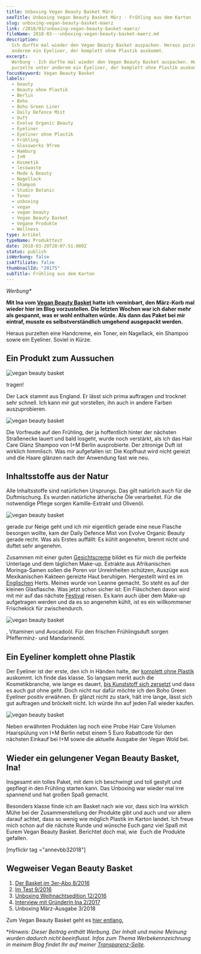 ```yaml
---
title: Unboxing Vegan Beauty Basket März
seoTitle: Unboxing Vegan Beauty Basket März - Frühling aus dem Karton
slug: unboxing-vegan-beauty-basket-maerz
link: /2018/03/unboxing-vegan-beauty-basket-maerz/
fileName: 2018-03---unboxing-vegan-beauty-basket-maerz.md
description:
  Ich durfte mal wieder den Vegan Beauty Basket auspacken. Heraus purzelte unter
  anderem ein Eyeliner, der komplett ohne Plastik auskommt.
excerpt:
  Werbung - Ich durfte mal wieder den Vegan Beauty Basket auspacken. Heraus
  purzelte unter anderem ein Eyeliner, der komplett ohne Plastik auskommt.
focusKeyword: Vegan Beauty Basket
labels:
  - beauty
  - Beauty ohne Plastik
  - Berlin
  - Boho
  - Boho Green Liner
  - Daily Defence Mist
  - Duft
  - Evolve Organic Beauty
  - Eyeliner
  - Eyeliner ohne Plastik
  - Frühling
  - Glossworks 9free
  - Hamburg
  - I+M
  - Kosmetik
  - lesswaste
  - Mode & Beauty
  - Nagellack
  - Shampoo
  - Studio Botanic
  - Toner
  - unboxing
  - vegan
  - vegan beauty
  - Vegan Beauty Basket
  - Vegane Produkte
  - Wellness
type: Artikel
typeName: Produkttest
date: 2018-03-20T20:07:51.000Z
status: publish
isWerbung: false
isAffiliate: false
thumbnailId: "20175"
subTitle: Frühling aus dem Karton
---
```


<em>Werbung\*</em>

<strong>Mit Ina vom
<a href="http://cardamonchai.com/2017/02/vegan-beauty-basket-interview/">Vegan
Beauty Basket</a> hatte ich vereinbart, den März-Korb mal wieder hier im Blog
vorzustellen. Die letzten Wochen war ich daher mehr als gespannt, was er wohl
enthalten würde. Als dann das Paket bei mir eintraf, musste es
selbstverständlich umgehend ausgepackt werden.</strong>

Heraus purzelten eine Handcreme, ein Toner, ein Nagellack, ein Shampoo sowie ein
Eyeliner. Soviel in Kürze.

## Ein Produkt zum Aussuchen

![vegan beauty basket](http://cardamonchai.com/wp-content/uploads/2018/03/27013367728_35b8fff359_z-400x267.jpg)

tragen!

Der Lack stammt aus England. Er lässt sich prima auftragen und trocknet sehr
schnell. Ich kann mir gut vorstellen, ihn auch in andere Farben auszuprobieren.

![vegan beauty basket](http://cardamonchai.com/wp-content/uploads/2018/03/27013371208_1edea74e10_z-400x267.jpg)

Die Vorfreude auf den Frühling, der ja hoffentlich hinter der nächsten
Straßenecke lauert und bald losgeht, wurde noch verstärkt, als ich das Hair Care
Glanz Shampoo von I+M Berlin ausprobierte. Der zitronige Duft ist wirklich
himmlisch. Was mir aufgefallen ist: Die Kopfhaut wird nicht gereizt und die
Haare glänzen nach der Anwendung fast wie neu.

## Inhaltsstoffe aus der Natur

Alle Inhaltsstoffe sind natürlichen Ursprungs. Das gilt natürlich auch für die
Duftmischung. Es wurden natürliche ätherische Öle verarbeitet. Für die
notwendige Pflege sorgen Kamille-Extrakt und Olivenöl.

![vegan beauty basket](http://cardamonchai.com/wp-content/uploads/2018/03/40841814562_cc245f01ba_z-400x267.jpg)

gerade zur Neige geht und ich mir eigentlich gerade eine neue Flasche besorgen
wollte, kam der Daily Defence Mist von Evolve Organic Beauty gerade recht. Was
als Erstes auffällt: Es kühlt angenehm, brennt nicht und duftet sehr angenehm.

Zusammen mit einer guten
<a href="http://cardamonchai.com/2018/01/ashera-yin-yang-balance/">Gesichtscreme</a> bildet
es für mich die perfekte Unterlage und dem täglichen Make-up. Extrakte aus
Afrikanischen Moringa-Samen sollen die Poren vor Unreinheiten schützen, Auszüge
aus Mexikanischen Kakteen gereizte Haut beruhigen. Hergestellt wird es im
<a href="https://cardamonchai.com/category/unterwegs/england/">Englischen</a>
Herts. Meines wurde von Leanne gemacht. So steht es auf der kleinen Glasflasche.
Was jetzt schon sicher ist: Ein Fläschchen davon wird mit mir auf das nächste
<a href="https://cardamonchai.com/category/musik/festivals/">Festival</a>
reisen. Es kann auch über dem Make-up aufgetragen werden und da es so angenehm
kühlt, ist es ein willkommener Frischekick für zwischendurch.

![vegan beauty basket](http://cardamonchai.com/wp-content/uploads/2018/03/40883544741_c55b776bc6_z-400x267.jpg)

, Vitaminen und Avocadoöl. Für den frischen Frühlingsduft sorgen Pfefferminz-
und Mandarinenöl.

## Ein Eyeliner komplett ohne Plastik

Der Eyeliner ist der erste, den ich in Händen halte, der
<a href="http://cardamonchai.com/2017/04/interview-mit-zero-waste-aktivistin-vio/">komplett
ohne Plastik </a>auskommt. Ich finde das klasse. So langsam merkt auch die
Kosmetikbranche, wie lange es dauert,
<a href="http://cardamonchai.com/2018/03/world-ocean-summit-2018/">bis
Kunststoff sich zersetzt</a> und dass es auch gut ohne geht. Doch nicht nur
dafür möchte ich den Boho Green Eyeliner positiv erwähnen. Er glänzt nicht zu
stark, hält irre lange, lässt sich gut auftragen und bröckelt nicht. Ich würde
ihn auf jeden Fall wieder kaufen.

![vegan beauty basket](http://cardamonchai.com/wp-content/uploads/2018/03/39989999435_6fd07b6b29_z-400x267.jpg)

Neben erwähnten Produkten lag noch eine Probe Hair Care Volumen Haarspülung von
I+M Berlin nebst einem 5 Euro Rabattcode für den nächsten Einkauf bei I+M sowie
die aktuelle Ausgabe der Vegan Wold bei.

## Wieder ein gelungener Vegan Beauty Basket, Ina!

Insgesamt ein tolles Paket, mit dem ich beschwingt und toll gestylt und gepflegt
in den Frühling starten kann. Das Unboxing war wieder mal irre spannend und hat
großen Spaß gemacht.

Besonders klasse finde ich am Basket nach wie vor, dass sich Ina wirklich Mühe
bei der Zusammenstellung der Produkte gibt und auch und vor allem darauf achtet,
dass so wenig wie möglich Plastik im Karton landet. Ich freue mich schon auf die
nächste Runde und wünsche Euch ganz viel Spaß mit Eurem Vegan Beauty Basket.
Berichtet doch mal, wie  Euch die Produkte gefallen.

[myflickr tag ="annevbb32018"]

## Wegweiser Vegan Beauty Basket

<ol>
    <li><a href="http://cardamonchai.com/2016/08/vegan-beauty-basket-gratis-aktion/">Der Basket im 3er-Abo 8/2016</a></li>
    <li><a href="http://cardamonchai.com/2016/09/vegan-beauty-basket-im-test/">Im Test 9/2016</a></li>
    <li><a href="http://cardamonchai.com/2016/12/unboxing-vegan-beauty-basket-weihnachtsedition/">Unboxing Weihnachtsedition 12/2016</a></li>
    <li><a href="http://cardamonchai.com/2017/02/vegan-beauty-basket-interview/">Interview mit Gründerin Ina 2/2017</a></li>
    <li>Unboxing März-Ausgabe 3/2018</li>
</ol>

Zum Vegan Beauty Basket geht es
<a href="https://www.veganbeautybasket.com/" target="_blank" rel="noopener">hier
entlang.</a>

\*<em>Hinweis: Dieser Beitrag enthält Werbung. Der Inhalt und meine Meinung
wurden dadurch nicht beeinflusst. Infos zum Thema Werbekennzeichnung in meinem
Blog findet Ihr auf meiner
<a href="https://cardamonchai.com/werbung/">Transparenz-Seite</a>.</em>
